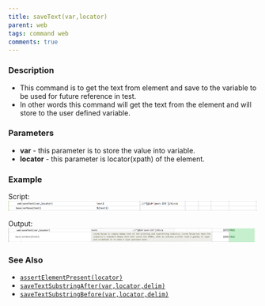 ```yaml
---
title: saveText(var,locator)
parent: web
tags: command web
comments: true
---
```


### Description

- This command is to get the text from element and save to the variable to be used for future reference in test.
- In other words this command will get the text from the element and will store to the user defined variable.

### Parameters

- **var** - this parameter is to store the value into variable.
- **locator** - this parameter is locator(xpath) of the element.

### Example

Script:<br/>
![](image/saveText_01.png)

Output:<br/>
![](image/saveText_02.png)

### See Also

- [`assertElementPresent(locator)`](assertElementPresent(locator))
- [`saveTextSubstringAfter(var,locator,delim)`](saveTextSubstringAfter(var,locator,delim))
- [`saveTextSubstringBefore(var,locator,delim)`](saveTextSubstringBefore(var,locator,delim))
